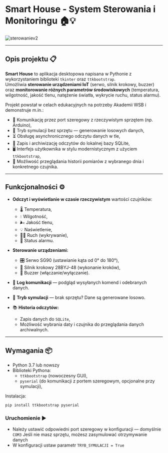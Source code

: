 # Smart House - System Sterowania i Monitoringu 🏠💡

![sterowaniev2](https://github.com/user-attachments/assets/0042981f-a723-418d-9e5e-0d5e5594d13b)

---

## Opis projektu 📋

**Smart House** to aplikacja desktopowa napisana w Pythonie z wykorzystaniem biblioteki `tkinter` oraz `ttkbootstrap`.  
Umożliwia **sterowanie urządzeniami IoT** (serwo, silnik krokowy, buzzer) oraz **monitorowanie różnych parametrów środowiskowych** (temperatura, wilgotność, jakość tlenu, natężenie światła, wykrycie ruchu, status alarmu).

Projekt powstał w celach edukacyjnych na potrzeby Akademii WSB i demonstruje m.in.:

- 🔌 Komunikację przez port szeregowy z rzeczywistym sprzętem (np. Arduino),
- 🤖 Tryb symulacji bez sprzętu — generowanie losowych danych,
- ⏳ Obsługę asynchronicznego odczytu danych w tle,
- 💾 Zapis i archiwizację odczytów do lokalnej bazy SQLite,
- 🖥️ Interfejs użytkownika w stylu modernistycznym z użyciem `ttkbootstrap`,
- 📅 Możliwość przeglądania historii pomiarów z wybranego dnia i konkretnego czujnika.

---

## Funkcjonalności ⚙️

- **Odczyt i wyświetlanie w czasie rzeczywistym** wartości czujników:
  - 🌡️ Temperatura,
  - 💧 Wilgotność,
  - 🌬️ Jakość tlenu,
  - 💡 Naświetlenie,
  - 🚶‍♂️ Ruch (wykrywanie),
  - 🚨 Status alarmu.

- **Sterowanie urządzeniami:**
  - 🎛️ Serwo SG90 (ustawianie kąta od 0° do 180°),
  - 🔄 Silnik krokowy 28BYJ-48 (wykonanie kroków),
  - 📢 Buzzer (włączanie/wyłączanie).

- 📝 **Log komunikacji** — podgląd wysyłanych komend i odebranych danych.

- 🧪 **Tryb symulacji** — brak sprzętu? Dane są generowane losowo.

- 📚 **Historia odczytów:**
  - Zapis danych do `SQLite`,
  - Możliwość wybrania daty i czujnika do przeglądania danych archiwalnych.

---

## Wymagania 📦

- Python 3.7 lub nowszy
- Biblioteki Pythona:
  - `ttkbootstrap` (nowoczesny GUI),
  - `pyserial` (do komunikacji z portem szeregowym, opcjonalne przy symulacji),

Instalacja:

```bash
pip install ttkbootstrap pyserial
```

### Uruchomienie ▶️

- Należy ustawić odpowiedni port szeregowy w konfiguracji — domyślnie `COM3`
Jeśli nie masz sprzętu, możesz zasymulować otrzymywanie danych
- W konfiguracji ustaw parametr `TRYB_SYMULACJI = True`
